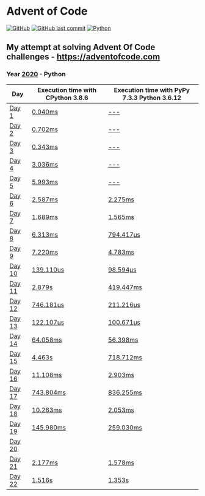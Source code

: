 # Advent of Code

[![GitHub](https://img.shields.io/github/license/Noettore/AdventOfCode)](./LICENSE)
[![GitHub last commit](https://img.shields.io/github/last-commit/Noettore/AdventOfCode)](https://github.com/Noettore/AdventOfCode/commit/master)
[![Python](https://github.com/Noettore/AdventOfCode/workflows/Python/badge.svg)](https://github.com/Noettore/AdventOfCode/actions?query=workflow%3APython)

## My attempt at solving Advent Of Code challenges - https://adventofcode.com

### Year [2020](https://adventofcode.com/2020/) - Python

| Day                                            | Execution time with CPython 3.8.6              | Execution time with PyPy 7.3.3 Python 3.6.12   |
| ---------------------------------------------- | ---------------------------------------------- | ---------------------------------------------- |
| [Day 1](https://adventofcode.com/2020/day/1)   | [0.040ms](./2020-python/solutions/day_01.py)   | [---](./2020-python/solutions/day_01.py)       |
| [Day 2](https://adventofcode.com/2020/day/2)   | [0.702ms](./2020-python/solutions/day_02.py)   | [---](./2020-python/solutions/day_02.py)       |
| [Day 3](https://adventofcode.com/2020/day/3)   | [0.343ms](./2020-python/solutions/day_03.py)   | [---](./2020-python/solutions/day_03.py)       |
| [Day 4](https://adventofcode.com/2020/day/4)   | [3.036ms](./2020-python/solutions/day_04.py)   | [---](./2020-python/solutions/day_04.py)       |
| [Day 5](https://adventofcode.com/2020/day/5)   | [5.993ms](./2020-python/solutions/day_05.py)   | [---](./2020-python/solutions/day_05.py)       |
| [Day 6](https://adventofcode.com/2020/day/6)   | [2.587ms](./2020-python/solutions/day_06.py)   | [2.275ms](./2020-python/solutions/day_06.py)   |
| [Day 7](https://adventofcode.com/2020/day/7)   | [1.689ms](./2020-python/solutions/day_07.py)   | [1.565ms](./2020-python/solutions/day_07.py)   |
| [Day 8](https://adventofcode.com/2020/day/8)   | [6.313ms](./2020-python/solutions/day_08.py)   | [794.417µs](./2020-python/solutions/day_08.py) |
| [Day 9](https://adventofcode.com/2020/day/9)   | [7.220ms](./2020-python/solutions/day_09.py)   | [4.783ms](./2020-python/solutions/day_09.py)   |
| [Day 10](https://adventofcode.com/2020/day/10) | [139.110us](./2020-python/solutions/day_10.py) | [98.594µs](./2020-python/solutions/day_10.py)  |
| [Day 11](https://adventofcode.com/2020/day/11) | [2.879s](./2020-python/solutions/day_11.py)    | [419.447ms](./2020-python/solutions/day_11.py) |
| [Day 12](https://adventofcode.com/2020/day/12) | [746.181µs](./2020-python/solutions/day_12.py) | [211.216µs](./2020-python/solutions/day_12.py) |
| [Day 13](https://adventofcode.com/2020/day/13) | [122.107µs](./2020-python/solutions/day_13.py) | [100.671µs](./2020-python/solutions/day_13.py) |
| [Day 14](https://adventofcode.com/2020/day/14) | [64.058ms](./2020-python/solutions/day_14.py)  | [56.398ms](./2020-python/solutions/day_14.py)  |
| [Day 15](https://adventofcode.com/2020/day/15) | [4.463s](./2020-python/solutions/day_15.py)    | [718.712ms](./2020-python/solutions/day_15.py) |
| [Day 16](https://adventofcode.com/2020/day/16) | [11.108ms](./2020-python/solutions/day_16.py)  | [2.903ms](./2020-python/solutions/day_16.py)   |
| [Day 17](https://adventofcode.com/2020/day/17) | [743.804ms](./2020-python/solutions/day_17.py) | [836.255ms](./2020-python/solutions/day_17.py) |
| [Day 18](https://adventofcode.com/2020/day/18) | [10.263ms](./2020-python/solutions/day_18.py)  | [2.053ms](./2020-python/solutions/day_18.py)   |
| [Day 19](https://adventofcode.com/2020/day/19) | [145.980ms](./2020-python/solutions/day_19.py) | [259.030ms](./2020-python/solutions/day_19.py) |
| [Day 20](https://adventofcode.com/2020/day/19) |                                                |                                                |
| [Day 21](https://adventofcode.com/2020/day/21) | [2.177ms](./2020-python/solutions/day_21.py)   | [1.578ms](./2020-python/solutions/day_21.py)   |
| [Day 22](https://adventofcode.com/2020/day/22) | [1.516s](./2020-python/solutions/day_22.py)    | [1.353s](./2020-python/solutions/day_22.py)    |
